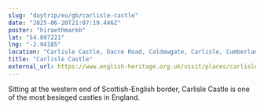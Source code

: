 ```yaml
---
slug: "daytrip/eu/gb/carlisle-castle"
date: "2025-06-20T21:07:19.446Z"
poster: "hiraethmarkb"
lat: "54.897221"
lng: "-2.94185"
location: "Carlisle Castle, Dacre Road, Caldewgate, Carlisle, Cumberland, England, CA3 8UR, United Kingdom"
title: "Carlisle Castle"
external_url: https://www.english-heritage.org.uk/visit/places/carlisle-castle/
---
```

Sitting at the western end of Scottish-English border, Carlisle Castle is one of the most besieged castles in England.